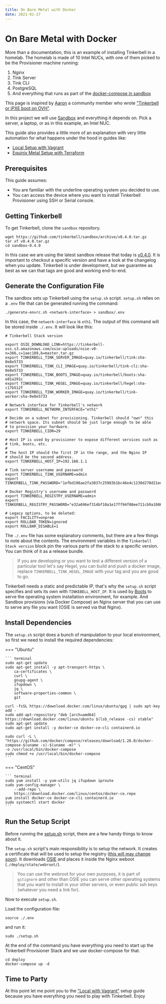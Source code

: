```yaml
---
title: On Bare Metal with Docker
date: 2021-01-27
---
```


# On Bare Metal with Docker

More than a documentation, this is an example of installing Tinkerbell in a homelab. The homelab is made of 10 Intel NUCs, with one of them picked to be the Provisioner machine running:

1. Nginx
2. Tink Server
3. Tink CLI
4. PostgreSQL
5. And everything that runs as part of the [docker-compose in sandbox](https://github.com/tinkerbell/sandbox/blob/master/deploy/docker-compose.yml)

This page is inspired by [Aaron](https://geekgonecrazy.com/) a community member who wrote ["Tinkerbell or iPXE boot on OVH"](https://geekgonecrazy.com/2020/09/07/tinkerbell-or-ipxe-boot-on-ovh/).

In this project we will use [Sandbox](https://github.com/tinkerbell/sandbox) and everything it depends on. Pick a server, a laptop, or as in this example, an Intel NUC. 

This guide also provides a little more of an explanation with very little automation for what happens under the hood in guides like:

* [Local Setup with Vagrant](/setup/local-vagrant)
* [Equinix Metal Setup with Terraform](/setup/packet-terraform)

## Prerequisites

This guide assumes:

- You are familiar with the underline operating system you decided to use.
- You can access the device where you want to install Tinkerbell Provisioner using SSH or Serial console.

## Getting Tinkerbell

To get Tinkerbell, clone the `sandbox` repository.

```
wget https://github.com/tinkerbell/sandbox/archive/v0.4.0.tar.gz
tar xf v0.4.0.tar.gz
cd sandbox-0.4.0
```

In this case we are using the latest sandbox release that today is [v0.4.0](https://github.com/tinkerbell/sandbox/release/v0.4.0). It is important to checkout a specific version and have a look at the changelog when you update. Tinkerbell is under development, but we guarantee as best as we can that tags are good and working end-to-end.

## Generate the Configuration File

The sandbox sets up Tinkerbell using the `setup.sh` script. `setup.sh` relies on a `.env` file that can be generated running the command:

```
./generate-envrc.sh <network-interface> > sandbox/.env
```

In this case, the `network-interface` is `eth1`. The output of this command will be stored inside `./.env`. It will look like this:

```
# Tinkerbell Stack version

export OSIE_DOWNLOAD_LINK=https://tinkerbell-oss.s3.amazonaws.com/osie-uploads/osie-v0-n=366,c=1aec189,b=master.tar.gz
export TINKERBELL_TINK_SERVER_IMAGE=quay.io/tinkerbell/tink:sha-0e8e5733
export TINKERBELL_TINK_CLI_IMAGE=quay.io/tinkerbell/tink-cli:sha-0e8e5733
export TINKERBELL_TINK_BOOTS_IMAGE=quay.io/tinkerbell/boots:sha-e81a291c
export TINKERBELL_TINK_HEGEL_IMAGE=quay.io/tinkerbell/hegel:sha-c17b512f
export TINKERBELL_TINK_WORKER_IMAGE=quay.io/tinkerbell/tink-worker:sha-0e8e5733

# Network interface for Tinkerbell's network
export TINKERBELL_NETWORK_INTERFACE="eth1"

# Decide on a subnet for provisioning. Tinkerbell should "own" this
# network space. Its subnet should be just large enough to be able
# to provision your hardware.
export TINKERBELL_CIDR=29

# Host IP is used by provisioner to expose different services such as
# tink, boots, etc.
#
# The host IP should the first IP in the range, and the Nginx IP
# should be the second address.
export TINKERBELL_HOST_IP=192.168.1.1

# Tink server username and password
export TINKERBELL_TINK_USERNAME=admin
export TINKERBELL_TINK_PASSWORD="1efbd196ae2fa3037c25983b1bc46e4c1230d270d21ed522e83a820192677360"

# Docker Registry's username and password
export TINKERBELL_REGISTRY_USERNAME=admin
export TINKERBELL_REGISTRY_PASSWORD="e32a696ef314bf10a1e17ff94f08ee711cb9a108667f9739e9c0cee0fadb0e76"

# Legacy options, to be deleted:
export FACILITY=onprem
export ROLLBAR_TOKEN=ignored
export ROLLBAR_DISABLE=1
```

The `./.env` file has some explanatory comments, but there are a few things to note about the contents. The environment variables in the `Tinkerbell Stack version` block pin the various parts of the stack to a specific version. You can think of  it as a release bundle.

> If you are developing or you want to test a different version of a particular tool let's say Hegel, you can build and push a docker image, replace `TINKERBELL_TINK_HEGEL_IMAGE` with your tag and you are good to go.

Tinkerbell needs a static and predictable IP, that's why the `setup.sh` script specifies and sets its own with `TINKEBELL_HOST_IP`. It is used by [Boots](https://github.com/tinkerbell/boots) to serve the operating system installation environment, for example. And Sandbox provisions (via Docker Compose) an Nginx server that you can use to serve any file you want (OSIE is served via that Nginx).

## Install Dependencies

The `setup.sh` script does a bunch of manipulation to your local environment, so first we
need to install the required dependencies:

=== "Ubuntu"

    ``` terminal
    sudo apt-get update
    sudo apt-get install -y apt-transport-https \
        ca-certificates \
        curl \
        gnupg-agent \
        ifupdown \
        jq \
        software-properties-common \
        git

    curl -fsSL https://download.docker.com/linux/ubuntu/gpg | sudo apt-key add -
    sudo add-apt-repository "deb [arch=amd64] https://download.docker.com/linux/ubuntu $(lsb_release -cs) stable"
    sudo apt-get update
    sudo apt-get install -y docker-ce docker-ce-cli containerd.io

    sudo curl -L \
    "https://github.com/docker/compose/releases/download/1.26.0/docker-compose-$(uname -s)-$(uname -m)" \
    -o /usr/local/bin/docker-compose
    sudo chmod +x /usr/local/bin/docker-compose
    ```

=== "CentOS"

    ``` terminal
    sudo yum install -y yum-utils jq ifupdown iproute
    sudo yum-config-manager \
        --add-repo \
        https://download.docker.com/linux/centos/docker-ce.repo
    yum install docker-ce docker-ce-cli containerd.io
    sudo systemctl start docker
    ```

## Run the Setup Script

Before running the [setup.sh](https://github.com/tinkerbell/sandbox/blob/master/setup.sh) script, there are a few handy things to know about it.

The `setup.sh` script's main responsibility is to setup the network. It creates a certificate that will be used to setup the registry ([this will may change soon](https://github.com/tinkerbell/sandbox/issues/45)). It downloads [OSIE](https://github.com/tinkerbell/osie) and places it inside the Nginx weboot (`./deploy/state/webroot/`).

> You can use the webroot for your own purposes, it is part of `gitignore` and other than OSIE you can serve other operating systems that you want to install in your other servers, or even public ssh keys (whatever you need a link for).

Now to execute `setup.sh`. 

Load the configuration file:

```
source ./.env
```

and run it:

```
sudo ./setup.sh
```

At the end of the command you have everything you need to start up the Tinkerbell
Provisioner Stack and we use docker-compose for that.

```
cd deploy
docker-compose up -d
```

## Time to Party

At this point let me point you to the ["Local with Vagrant"](/setup/local-vagrant#starting-tinkerbell) setup guide because you have everything you need to play with Tinkerbell. Enjoy
